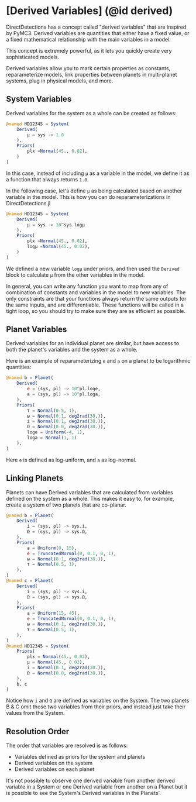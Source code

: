 #  [Derived Variables] (@id derived)

DirectDetections has a concept called "derived variables" that are inspired by PyMC3.
Derived variables are quantities that either have a fixed value, or a fixed mathematical relationship with the main variables in a model.

This concept is extremely powerful, as it lets you quickly create very sophisticated models.

Derived variables allow you to mark certain properties as constants, reparameterize models, link properties between planets in multi-planet systems, plug in physical models, and more.

## System Variables
Derived variables for the system as a whole can be created as follows:

```julia
@named HD12345 = System(
    Derived(
        μ = sys -> 1.0
    ),
    Priors(
        plx =Normal(45., 0.02),
    )
)
```
In this case, instead of including `μ` as a variable in the model, we define it as a function that always returns `1.0`.

In the following case, let's define `μ` as being calculated based on another variable in the model. This is how you can do reparameterizations in DirectDetections.jl
```julia
@named HD12345 = System(
    Derived(
        μ = sys -> 10^sys.logμ
    ),
    Priors(
        plx =Normal(45., 0.02),
        logμ =Normal(45., 0.02),
    )
)
```
We defined a new variable `logμ` under priors, and then used the `Derived` block to calculate `μ` from the other variables in the model.

In general, you can write any function you want to map from any of combination of constants and variables in the model to new variables. The only constraints are that your functions always return the same outputs for the same inputs, and are differentiable. These functions will be called in a tight loop, so you should try to make sure they are as efficient as possible.


## Planet Variables
Derived variables for an individual planet are similar, but have access to both the planet's variables and the system as a whole.

Here is an example of reparameterizing `e` and `a` on a planet to be logarithmic quantities:
```julia
@named b = Planet(
    Derived(
        e = (sys, pl) -> 10^pl.loge,
        a = (sys, pl) -> 10^pl.loga,
    ),
    Priors(
        τ = Normal(0.5, 1),
        ω = Normal(0.1, deg2rad(30.)),
        i = Normal(0.1, deg2rad(30.)),
        Ω = Normal(0.0, deg2rad(30.)),
        loge = Uniform(-4, 1),
        loga = Normal(1, 1)
    ),
)
```
Here `e` is defined as log-uniform, and `a` as log-normal.


## Linking Planets
Planets can have Derived variables that are calculated from variables defined on the system as a whole.
This makes it easy to, for example, create a system of two planets that are co-planar.

```julia
@named b = Planet(
    Derived(
        i = (sys, pl) -> sys.i,
        Ω = (sys, pl) -> sys.Ω,
    ),
    Priors(
        a = Uniform(0, 15),
        e = TruncatedNormal(0, 0.1, 0, 1),
        ω = Normal(0.1, deg2rad(30.)),
        τ = Normal(0.5, 1),
    ),
)
@named c = Planet(
    Derived(
        i = (sys, pl) -> sys.i,
        Ω = (sys, pl) -> sys.Ω,
    ),
    Priors(
        a = Uniform(15, 45),
        e = TruncatedNormal(0, 0.1, 0, 1),
        ω = Normal(0.1, deg2rad(30.)),
        τ = Normal(0.5, 1),
    ),
)
@named HD12345 = System(
    Priors(
        plx = Normal(45., 0.02),
        μ = Normal(45., 0.02),
        i = Normal(0.1, deg2rad(30.)),
        Ω = Normal(0.0, deg2rad(30.)),
    ),
    b, c
)
```
Notice how `i` and `Ω` are defined as variables on the System. The two planets B & C omit those two variables from their priors, and instead just take their values from the System.

## Resolution Order
The order that variables are resolved is as follows:
* Variables defined as priors for the system and planets
* Derived variables on the system
* Derived variables on each planet

It's not possible to observe one derived variable from another derived variable in a System or one Derived variable from another on a Planet but it is possible to see the System's Derived variables in the Planets'.
